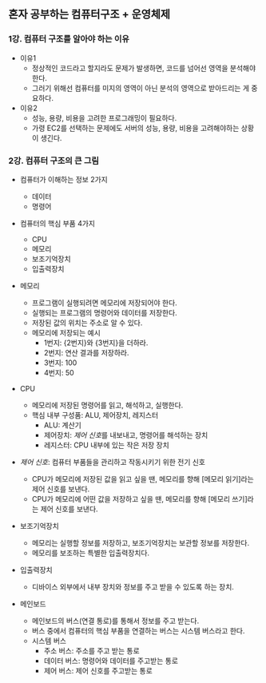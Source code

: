 ## 혼자 공부하는 컴퓨터구조 + 운영체제

### 1강. 컴퓨터 구조를 알아야 하는 이유

- 이유1
  - 정상적인 코드라고 할지라도 문제가 발생하면, 코드를 넘어선 영역을 분석해야 한다.
  - 그러기 위해선 컴퓨터를 미지의 영역이 아닌 분석의 영역으로 받아드리는 게 중요하다.
- 이유2
  - 성능, 용량, 비용을 고려한 프로그래밍이 필요하다.
  - 가령 EC2를 선택하는 문제에도 서버의 성능, 용량, 비용을 고려해야하는 상황이 생긴다.

### 2강. 컴퓨터 구조의 큰 그림

- 컴퓨터가 이해하는 정보 2가지
  - 데이터
  - 명령어

- 컴퓨터의 핵심 부품 4가지
  - CPU
  - 메모리
  - 보조기억장치
  - 입출력장치

- 메모리
  - 프로그램이 실행되려면 메모리에 저장되어야 한다.
  - 실행되는 프로그램의 명령어와 데이터를 저장한다.
  - 저장된 값의 위치는 주소로 알 수 있다.
  - 메모리에 저장되는 예시
    - 1번지: {2번지}와 {3번지}을 더하라.
    - 2번지: 연산 결과를 저장하라.
    - 3번지: 100
    - 4번지: 50

- CPU
  - 메모리에 저장된 명령어를 읽고, 해석하고, 실행한다.
  - 핵심 내부 구성품: ALU, 제어장치, 레지스터
    - ALU: 계산기
    - 제어장치: *제어 신호*를 내보내고, 명령어를 해석하는 장치
    - 레지스터: CPU 내부에 있는 작은 저장 장치
  
- *제어 신호*: 컴퓨터 부품들을 관리하고 작동시키기 위한 전기 신호
  - CPU가 메모리에 저장된 값을 읽고 싶을 땐, 메모리를 향해 [메모리 읽기]라는 제어 신호를 보낸다.
  - CPU가 메모리에 어떤 값을 저장하고 싶을 땐, 메모리를 향해 [메모리 쓰기]라는 제어 신호를 보낸다.

- 보조기억장치
  - 메모리는 실행할 정보를 저장하고, 보조기억장치는 보관할 정보를 저장한다.
  - 메모리를 보조하는 특별한 입출력장치다.

- 입출력장치
  - 디바이스 외부에서 내부 장치와 정보를 주고 받을 수 있도록 하는 장치.

- 메인보드
  - 메인보드의 버스(연결 통로)를 통해서 정보를 주고 받는다.
  - 버스 중에서 컴퓨터의 핵심 부품을 연결하는 버스는 시스템 버스라고 한다.
  - 시스템 버스
    - 주소 버스: 주소를 주고 받는 통로
    - 데이터 버스: 명령어와 데이터를 주고받는 통로
    - 제어 버스: 제어 신호를 주고받는 통로